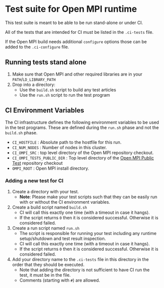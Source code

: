 # Test suite for Open MPI runtime

This test suite is meant to be able to be run stand-alone or under CI.

All of the tests that are intended for CI must be listed in the  `.ci-tests` file.

If the Open MPI build needs additional `configure` options those can be added to the `.ci-configure` file.

## Running tests stand alone

 1. Make sure that Open MPI and other required libraries are in your `PATH`/`LD_LIBRARY_PATH`
 2. Drop into a directory:
    - Use the `build.sh` script to build any test articles
    - Use the `run.sh` script to run the test program


## CI Environment Variables

The CI infrastructure defines the following environment variables to be used in the test programs. These are defined during the `run.sh` phase and not the `build.sh` phase.

 * `CI_HOSTFILE` : Absolute path to the hostfile for this run.
 * `CI_NUM_NODES` : Number of nodes in this cluster.
 * `CI_OMPI_SRC` : top level directory of the Open MPI repository checkout.
 * `CI_OMPI_TESTS_PUBLIC_DIR` : Top level directory of the [Open MPI Public Test](https://github.com/open-mpi/ompi-tests-public) repository checkout
 * `OMPI_ROOT` : Open MPI install directory.


### Adding a new test for CI

 1. Create a directory with your test.
    - **Note**: Please make your test scripts such that they can be easily run with or without the CI environment variables.
 2. Create a build script named `build.sh`
    - CI will call this exactly one time (with a timeout in case it hangs).
    - If the script returns `0` then it is considered successful. Otherwise it is considered failed.
 3. Create a run script named `run.sh`
    - The script is responsible for running your test including any runtime setup/shutdown and test result inspection.
    - CI will call this exactly one time (with a timeout in case it hangs).
    - If the script returns `0` then it is considered successful. Otherwise it is considered failed.
 4. Add your directory name to the `.ci-tests` file in this directory in the order that they should be executed.
    - Note that adding the directory is not sufficient to have CI run the test, it must be in the file.
    - Comments (starting with `#`) are allowed.
